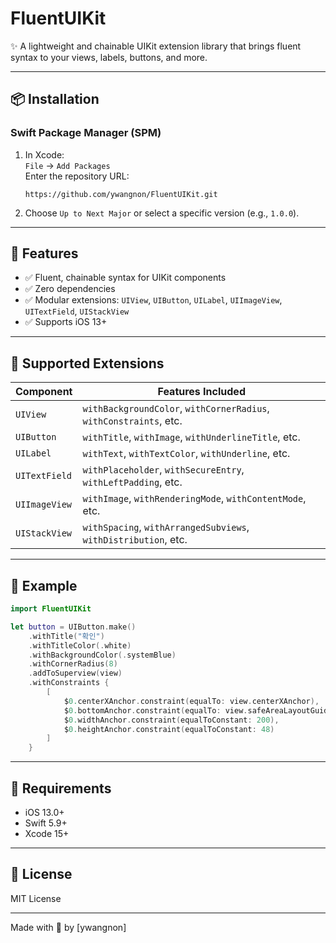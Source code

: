 # FluentUIKit

✨ A lightweight and chainable UIKit extension library that brings fluent syntax to your views, labels, buttons, and more.

---

## 📦 Installation

### Swift Package Manager (SPM)

1. In Xcode:  
   `File` → `Add Packages`  
   Enter the repository URL:

   ```
   https://github.com/ywangnon/FluentUIKit.git
   ```

2. Choose `Up to Next Major` or select a specific version (e.g., `1.0.0`).

---

## 🚀 Features

- ✅ Fluent, chainable syntax for UIKit components
- ✅ Zero dependencies
- ✅ Modular extensions: `UIView`, `UIButton`, `UILabel`, `UIImageView`, `UITextField`, `UIStackView`
- ✅ Supports iOS 13+

---

## 🔧 Supported Extensions

| Component     | Features Included                                                                 |
|---------------|------------------------------------------------------------------------------------|
| `UIView`      | `withBackgroundColor`, `withCornerRadius`, `withConstraints`, etc.                |
| `UIButton`    | `withTitle`, `withImage`, `withUnderlineTitle`, etc.                              |
| `UILabel`     | `withText`, `withTextColor`, `withUnderline`, etc.                                |
| `UITextField` | `withPlaceholder`, `withSecureEntry`, `withLeftPadding`, etc.                     |
| `UIImageView` | `withImage`, `withRenderingMode`, `withContentMode`, etc.                         |
| `UIStackView` | `withSpacing`, `withArrangedSubviews`, `withDistribution`, etc.                   |

---

## 🧪 Example

```swift
import FluentUIKit

let button = UIButton.make()
    .withTitle("확인")
    .withTitleColor(.white)
    .withBackgroundColor(.systemBlue)
    .withCornerRadius(8)
    .addToSuperview(view)
    .withConstraints {
        [
            $0.centerXAnchor.constraint(equalTo: view.centerXAnchor),
            $0.bottomAnchor.constraint(equalTo: view.safeAreaLayoutGuide.bottomAnchor, constant: -20),
            $0.widthAnchor.constraint(equalToConstant: 200),
            $0.heightAnchor.constraint(equalToConstant: 48)
        ]
    }
```

---

## 📌 Requirements

- iOS 13.0+
- Swift 5.9+
- Xcode 15+

---

## 📄 License

MIT License

---

Made with 💙 by [ywangnon]
